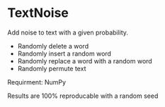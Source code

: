 # TextNoise
Add noise to text with a given probability.
* Randomly delete a word
* Randomly insert a random word
* Randomly replace a word with a random word
* Randomly permute text

Requirment: NumPy

Results are 100% reproducable with a random seed
